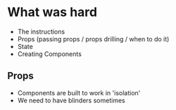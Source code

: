 # What was hard

- The instructions
- Props (passing props / props drilling / when to do it)
- State
- Creating Components

## Props

- Components are built to work in 'isolation'
- We need to have blinders sometimes

